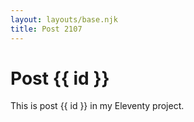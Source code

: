 ```yaml
---
layout: layouts/base.njk
title: Post 2107
---
```


# Post {{ id }}

This is post {{ id }} in my Eleventy project.

